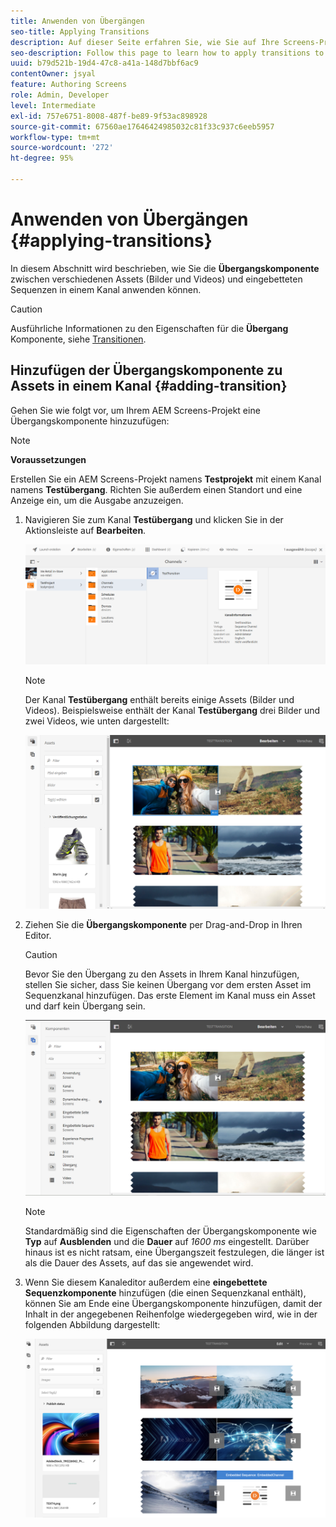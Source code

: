 ```yaml
---
title: Anwenden von Übergängen
seo-title: Applying Transitions
description: Auf dieser Seite erfahren Sie, wie Sie auf Ihre Screens-Projekte Übergänge anwenden können.
seo-description: Follow this page to learn how to apply transitions to your Screens projects.
uuid: b79d521b-19d4-47c8-a41a-148d7bbf6ac9
contentOwner: jsyal
feature: Authoring Screens
role: Admin, Developer
level: Intermediate
exl-id: 757e6751-8008-487f-be89-9f53ac898928
source-git-commit: 67560ae17646424985032c81f33c937c6eeb5957
workflow-type: tm+mt
source-wordcount: '272'
ht-degree: 95%

---
```


# Anwenden von Übergängen {#applying-transitions}

In diesem Abschnitt wird beschrieben, wie Sie die **Übergangskomponente** zwischen verschiedenen Assets (Bilder und Videos) und eingebetteten Sequenzen in einem Kanal anwenden können.


>[!CAUTION]
>
>Ausführliche Informationen zu den Eigenschaften für die **Übergang** Komponente, siehe [Transitionen](adding-components-to-a-channel.md#transition).

## Hinzufügen der Übergangskomponente zu Assets in einem Kanal {#adding-transition}

Gehen Sie wie folgt vor, um Ihrem AEM Screens-Projekt eine Übergangskomponente hinzuzufügen:

>[!NOTE]
>
>**Voraussetzungen**
>
>Erstellen Sie ein AEM Screens-Projekt namens **Testprojekt** mit einem Kanal namens **Testübergang**. Richten Sie außerdem einen Standort und eine Anzeige ein, um die Ausgabe anzuzeigen.

1. Navigieren Sie zum Kanal **Testübergang** und klicken Sie in der Aktionsleiste auf **Bearbeiten**.

   ![image1](assets/transitions1.png)

   >[!NOTE]
   >
   >Der Kanal **Testübergang** enthält bereits einige Assets (Bilder und Videos). Beispielsweise enthält der Kanal **Testübergang** drei Bilder und zwei Videos, wie unten dargestellt:

   ![image2](assets/transitions2.png)


1. Ziehen Sie die **Übergangskomponente** per Drag-and-Drop in Ihren Editor.
   >[!CAUTION]
   >
   >Bevor Sie den Übergang zu den Assets in Ihrem Kanal hinzufügen, stellen Sie sicher, dass Sie keinen Übergang vor dem ersten Asset im Sequenzkanal hinzufügen. Das erste Element im Kanal muss ein Asset und darf kein Übergang sein.

   ![image3](assets/transitions3.png)

   >[!NOTE]
   >
   >Standardmäßig sind die Eigenschaften der Übergangskomponente wie **Typ** auf **Ausblenden** und die **Dauer** auf *1600 ms* eingestellt.  Darüber hinaus ist es nicht ratsam, eine Übergangszeit festzulegen, die länger ist als die Dauer des Assets, auf das sie angewendet wird.

1. Wenn Sie diesem Kanaleditor außerdem eine **eingebettete Sequenzkomponente** hinzufügen (die einen Sequenzkanal enthält), können Sie am Ende eine Übergangskomponente hinzufügen, damit der Inhalt in der angegebenen Reihenfolge wiedergegeben wird, wie in der folgenden Abbildung dargestellt:

   ![image3](assets/transitions5.png)
